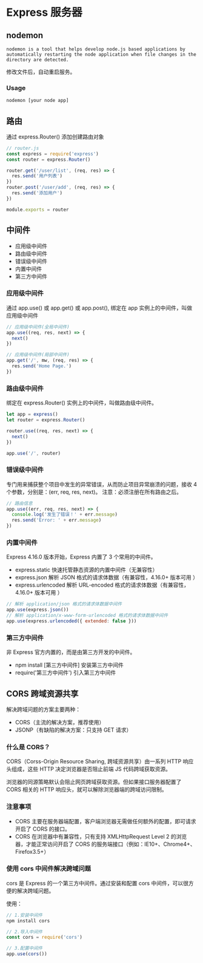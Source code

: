 # Express 服务器

## nodemon

`nodemon is a tool that helps develop node.js based applications by automatically restarting the node application when file changes in the directory are detected.`

修改文件后，自动重启服务。

### Usage

```sh
nodemon [your node app]
```

## 路由

通过 express.Router() 添加创建路由对象

```javascript
// router.js
const express = require('express')
const router = express.Router()

router.get('/user/list', (req, res) => {
  res.send('用户列表')
})
router.post('/user/add', (req, res) => {
  res.send('添加用户')
})

module.exports = router
```

## 中间件

- 应用级中间件
- 路由级中间件
- 错误级中间件
- 内置中间件
- 第三方中间件

### 应用级中间件

通过 app.use() 或 app.get() 或 app.post(), 绑定在 app 实例上的中间件，叫做应用级中间件

```javascript
// 应用级中间件(全局中间件)
app.use((req, res, next) => {
  next()
})

// 应用级中间件(局部中间件)
app.get('/', mw, (req, res) => {
  res.send('Home Page.')
})
```

### 路由级中间件

绑定在 express.Router() 实例上的中间件，叫做路由级中间件。

```javascript
let app = express()
let router = express.Router()

router.use((req, res, next) => {
  next()
})

app.use('/', router)
```

### 错误级中间件

专门用来捕获整个项目中发生的异常错误，从而防止项目异常崩溃的问题，接收 4 个参数，分别是：(err, req, res, next)。
注意：必须注册在所有路由之后。

```javascript
// 路由信息
app.use((err, req, res, next) => {
  console.log('发生了错误！' + err.message)
  res.send('Error: ' + err.message)
})
```

### 内置中间件

Express 4.16.0 版本开始，Express 内置了 3 个常用的中间件。

- express.static 快速托管静态资源的内置中间件（无兼容性）
- express.json 解析 JSON 格式的请求体数据（有兼容性，4.16.0+ 版本可用 ）
- express.urlencoded 解析 URL-encoded 格式的请求体数据（有兼容性，4.16.0+ 版本可用 ）

```javascript
// 解析 application/json 格式的请求体数据中间件
app.use(express.json())
// 解析 application/x-www-form-urlencoded 格式的请求体数据中间件
app.use(express.urlencoded({ extended: false }))
```

### 第三方中间件

非 Express 官方内置的，而是由第三方开发的中间件。

- npm install [第三方中间件] 安装第三方中间件
- require('第三方中间件') 引入第三方中间件

## CORS 跨域资源共享

解决跨域问题的方案主要两种：

- CORS（主流的解决方案，推荐使用）
- JSONP（有缺陷的解决方案：只支持 GET 请求）

### 什么是 CORS？

CORS（Corss-Origin Resource Sharing, 跨域资源共享）由一系列 HTTP 响应头组成，这些 HTTP 决定浏览器是否阻止前端 JS 代码跨域获取资源。

浏览器的同源策略默认会阻止网页跨域获取资源。但如果接口服务器配置了 CORS 相关的 HTTP 响应头，就可以解除浏览器端的跨域访问限制。

### 注意事项

- CORS 主要在服务器端配置，客户端浏览器无需做任何额外的配置，即可请求开启了 CORS 的接口。
- CORS 在浏览器中有兼容性，只有支持 XMLHttpRequest Level 2 的浏览器，才能正常访问开启了 CORS 的服务端接口（例如：IE10+、Chrome4+、Firefox3.5+）

### 使用 cors 中间件解决跨域问题

cors 是 Express 的一个第三方中间件。通过安装和配置 cors 中间件，可以很方便的解决跨域问题。

使用：

```javascript
// 1.安装中间件
npm install cors

// 2.导入中间件
const cors = require('cors')

// 3.配置中间件
app.use(cors())
```
